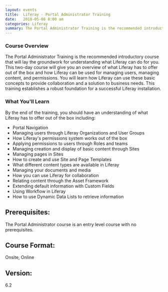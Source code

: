 ```yaml
---
layout: events
title:  Liferay - Portal Administrator Training
date:   2018-05-08 8:00 am
categories: Liferay
summary: The Portal Administrator Training is the recommended introductory course that will lay the groundwork for understanding what Liferay can do for you. This two-day course will give you an overview of what Liferay has to offer out of the box and how Liferay can be used for managing users, managing content, and permissions.
---
```


### Course Overview
The Portal Administrator Training is the recommended introductory course that will lay the groundwork for understanding what Liferay can do for you. 
This two-day course will give you an overview of what Liferay has to offer out of the box and how Liferay can be used for managing users, managing content, and permissions. 
You will learn how Liferay can use these basic concepts to provide collaboration and a solution to business needs. 
This training establishes a robust foundation for a successful Liferay installation.

### What You'll Learn
By the end of the training, you should have an understanding of what Liferay has to offer out of the box including:

* Portal Navigation
* Managing users through Liferay Organizations and User Groups
* How Liferay's permissions system works out of the box
* Applying permissions to users through Roles and teams
* Managing creation and display of basic content through Sites
* Managing pages in Sites
* How to create and use Site and Page Templates
* What different content types are available in Liferay
* Managing your documents and media
* How you can use Liferay for collaboration
* Relating content through the Asset Framework
* Extending default information with Custom Fields
* Using Workflow in Liferay
* How to use Dynamic Data Lists to retrieve information

## Prerequisites: 
The Portal Administrator course is an entry level course with no prerequisites.

## Course Format: 
Onsite, Online

## Version: 
6.2
